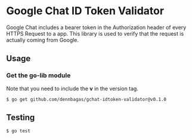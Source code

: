 # Google Chat ID Token Validator

Google Chat includes a bearer token in the Authorization header of every HTTPS Request to a app. This library is used to verify that the request is actually coming from Google.

## Usage

### Get the go-lib module

Note that you need to include the **v** in the version tag.

```
$ go get github.com/dennbagas/gchat-idtoken-validator@v0.1.0
```

## Testing

```
$ go test
```
